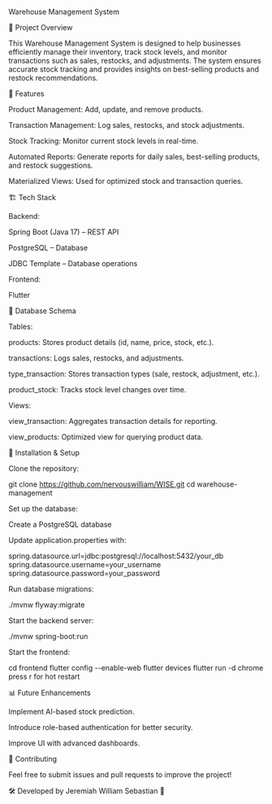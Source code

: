 Warehouse Management System

📌 Project Overview

This Warehouse Management System is designed to help businesses efficiently manage their inventory, track stock levels, and monitor transactions such as sales, restocks, and adjustments. The system ensures accurate stock tracking and provides insights on best-selling products and restock recommendations.

🚀 Features

Product Management: Add, update, and remove products.

Transaction Management: Log sales, restocks, and stock adjustments.

Stock Tracking: Monitor current stock levels in real-time.

Automated Reports: Generate reports for daily sales, best-selling products, and restock suggestions.

Materialized Views: Used for optimized stock and transaction queries.

🏗️ Tech Stack

Backend:

Spring Boot (Java 17) – REST API

PostgreSQL – Database

JDBC Template – Database operations

Frontend:

Flutter

📂 Database Schema

Tables:

products: Stores product details (id, name, price, stock, etc.).

transactions: Logs sales, restocks, and adjustments.

type_transaction: Stores transaction types (sale, restock, adjustment, etc.).

product_stock: Tracks stock level changes over time.

Views:

view_transaction: Aggregates transaction details for reporting.

view_products: Optimized view for querying product data.

🔧 Installation & Setup

Clone the repository:

git clone https://github.com/nervouswilliam/WISE.git
cd warehouse-management

Set up the database:

Create a PostgreSQL database

Update application.properties with:

spring.datasource.url=jdbc:postgresql://localhost:5432/your_db
spring.datasource.username=your_username
spring.datasource.password=your_password

Run database migrations:

./mvnw flyway:migrate

Start the backend server:

./mvnw spring-boot:run

Start the frontend:

cd frontend
flutter config --enable-web
flutter devices
flutter run -d chrome
press r for hot restart

📊 Future Enhancements

Implement AI-based stock prediction.

Introduce role-based authentication for better security.

Improve UI with advanced dashboards.

🤝 Contributing

Feel free to submit issues and pull requests to improve the project!

🛠️ Developed by Jeremiah William Sebastian 🎯
